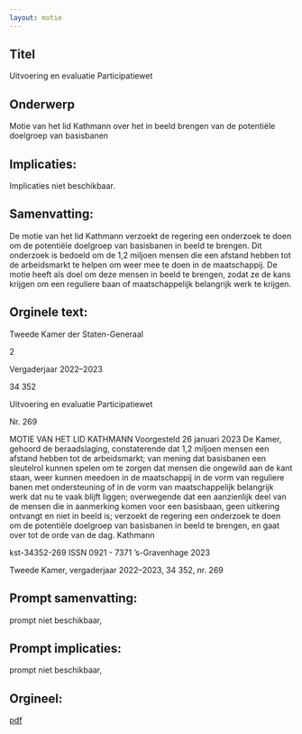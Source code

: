```yaml
---
layout: motie
---
```

## Titel
Uitvoering en evaluatie Participatiewet
## Onderwerp
Motie van het lid Kathmann over het in beeld brengen van de potentiële doelgroep van basisbanen
## Implicaties:
Implicaties niet beschikbaar.
## Samenvatting:

De motie van het lid Kathmann verzoekt de regering een onderzoek te doen om de potentiële doelgroep van basisbanen in beeld te brengen. Dit onderzoek is bedoeld om de 1,2 miljoen mensen die een afstand hebben tot de arbeidsmarkt te helpen om weer mee te doen in de maatschappij. De motie heeft als doel om deze mensen in beeld te brengen, zodat ze de kans krijgen om een reguliere baan of maatschappelijk belangrijk werk te krijgen.
## Orginele text:


Tweede Kamer der Staten-Generaal

2

Vergaderjaar 2022–2023

34 352

Uitvoering en evaluatie Participatiewet

Nr. 269

MOTIE VAN HET LID KATHMANN
Voorgesteld 26 januari 2023
De Kamer,
gehoord de beraadslaging,
constaterende dat 1,2 miljoen mensen een afstand hebben tot de
arbeidsmarkt;
van mening dat basisbanen een sleutelrol kunnen spelen om te zorgen dat
mensen die ongewild aan de kant staan, weer kunnen meedoen in de
maatschappij in de vorm van reguliere banen met ondersteuning of in de
vorm van maatschappelijk belangrijk werk dat nu te vaak blijft liggen;
overwegende dat een aanzienlijk deel van de mensen die in aanmerking
komen voor een basisbaan, geen uitkering ontvangt en niet in beeld is;
verzoekt de regering een onderzoek te doen om de potentiële doelgroep
van basisbanen in beeld te brengen,
en gaat over tot de orde van de dag.
Kathmann

kst-34352-269
ISSN 0921 - 7371
’s-Gravenhage 2023

Tweede Kamer, vergaderjaar 2022–2023, 34 352, nr. 269


## Prompt samenvatting:
prompt niet beschikbaar,

## Prompt implicaties:
prompt niet beschikbaar,
## Orgineel:
[pdf](https://gegevensmagazijn.tweedekamer.nl/OData/v4/2.0/Document(9463b7a2-d949-4a34-a850-35911ee63565)/resource)
